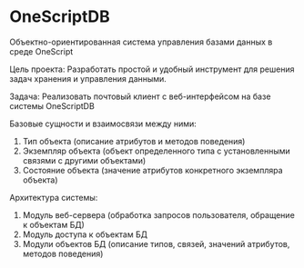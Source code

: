 # OneScriptDB
Объектно-ориентированная система управления базами данных в среде OneScript

Цель проекта: 
Разработать простой и удобный инструмент для решения задач хранения и управления данными.

Задача:
Реализовать почтовый клиент с веб-интерфейсом на базе системы OneScriptDB 

Базовые сущности и взаимосвязи между ними:
1. Тип объекта (описание атрибутов и методов поведения)
2. Экземпляр объекта (объект определенного типа с установленными связями с другими объектами)
3. Состояние объекта (значение атрибутов конкретного экземпляра объекта)

Архитектура системы:
1. Модуль веб-сервера (обработка запросов пользователя, обращение к объектам БД)
2. Модуль доступа к объектам БД
3. Модули объектов БД (описание типов, связей, значений атрибутов, методов поведения)
